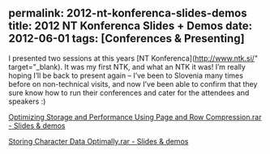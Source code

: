 permalink: 2012-nt-konferenca-slides-demos
title: 2012 NT Konferenca Slides + Demos
date: 2012-06-01
tags: [Conferences & Presenting]
---
I presented two sessions at this years [NT Konferenca](http://www.ntk.si/" target="_blank). It was my first NTK, and what an NTK it was! I’m really hoping I’ll be back to present again – I’ve been to Slovenia many times before on non-technical visits, and now I’ve been able to confirm that they sure know how to run their conferences and cater for the attendees and speakers :)

<!-- more -->

[Optimizing Storage and Performance Using Page and Row Compression.rar - Slides & demos](http://improve.dk/wp-content/uploads/2012/05/2012-05-24-NTK-Optimizing-Storage-and-Performance-Using-Page-and-Row-Compression-60-minutes.rar)

[Storing Character Data Optimally.rar - Slides & demos
](http://improve.dk/wp-content/uploads/2012/05/2012-05-24-NTK-Storing-Character-Data-Optimally-60-minutes.rar)
